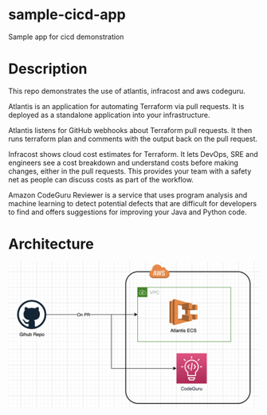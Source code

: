 # sample-cicd-app
Sample app for cicd demonstration

# Description
This repo demonstrates the use of atlantis, infracost and aws codeguru. 

Atlantis is an application for automating Terraform via pull requests. It is deployed as a standalone application into your infrastructure.

Atlantis listens for GitHub webhooks about Terraform pull requests. It then runs terraform plan and comments with the output back on the pull request.

Infracost shows cloud cost estimates for Terraform. It lets DevOps, SRE and engineers see a cost breakdown and understand costs before making changes, either in the pull requests. This provides your team with a safety net as people can discuss costs as part of the workflow.

Amazon CodeGuru Reviewer is a service that uses program analysis and machine learning to detect potential defects that are difficult for developers to find and offers suggestions for improving your Java and Python code.

# Architecture
![Architecture](images/architecture.png)
